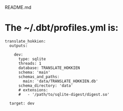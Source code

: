 README.md

# The ~/.dbt/profiles.yml is:

    translate_hokkien:
      outputs:
    
        dev:
          type: sqlite
          threads: 1
          database: TRANSLATE_HOKKIEN
          schema: 'main'
          schemas_and_paths:
            main: 'data/TRANSLATE_HOKKIEN.db'
          schema_directory: 'data'
          # extensions:
          #   - '/path/to/sqlite-digest/digest.so'
    
      target: dev
